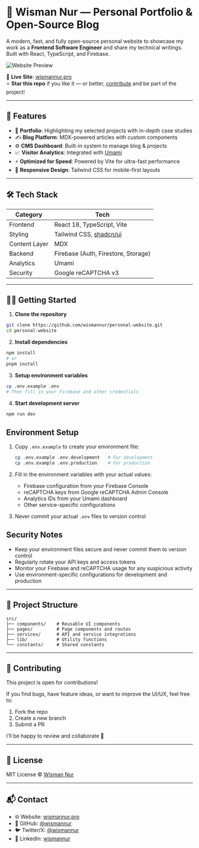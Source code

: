 # 👋 Wisman Nur — Personal Portfolio & Open-Source Blog

A modern, fast, and fully open-source personal website to showcase my work as a **Frontend Software Engineer** and share my technical writings. Built with React, TypeScript, and Firebase.

![Website Preview](https://cdn.sundflow.cloud/f/68898e42500bc87b9)

🔗 **Live Site**: [wismannur.pro](https://wismannur.pro)  
⭐️ **Star this repo** if you like it — or better, [contribute](#contributing) and be part of the project!

---

## 🚀 Features

- 🎯 **Portfolio**: Highlighting my selected projects with in-depth case studies
- ✍️ **Blog Platform**: MDX-powered articles with custom components
- ⚙️ **CMS Dashboard**: Built-in system to manage blog & projects
- 📈 **Visitor Analytics**: Integrated with [Umami](https://umami.is)
- ⚡ **Optimized for Speed**: Powered by Vite for ultra-fast performance
- 📱 **Responsive Design**: Tailwind CSS for mobile-first layouts

---

## 🛠 Tech Stack

| Category       | Tech                                                  |
|----------------|-------------------------------------------------------|
| Frontend       | React 18, TypeScript, Vite                            |
| Styling        | Tailwind CSS, [shadcn/ui](https://ui.shadcn.dev)      |
| Content Layer  | MDX                                                   |
| Backend        | Firebase (Auth, Firestore, Storage)                  |
| Analytics      | Umami                                                 |
| Security       | Google reCAPTCHA v3                                   |

---

## 🧑‍💻 Getting Started

1. **Clone the repository**
```bash
git clone https://github.com/wismannur/personal-website.git
cd personal-website
```

2. **Install dependencies**
```bash
npm install
# or
pnpm install
```

3. **Setup environment variables**
```bash
cp .env.example .env
# Then fill in your Firebase and other credentials
```

4. **Start development server**
```bash
npm run dev
```

## Environment Setup

1. Copy `.env.example` to create your environment file:
	```bash
	cp .env.example .env.development   # For development
	cp .env.example .env.production    # For production
	```

2. Fill in the environment variables with your actual values:
	- Firebase configuration from your Firebase Console
	- reCAPTCHA keys from Google reCAPTCHA Admin Console
	- Analytics IDs from your Umami dashboard
	- Other service-specific configurations

3. Never commit your actual `.env` files to version control

## Security Notes

- Keep your environment files secure and never commit them to version control
- Regularly rotate your API keys and access tokens
- Monitor your Firebase and reCAPTCHA usage for any suspicious activity
- Use environment-specific configurations for development and production

---

## 📂 Project Structure

```
src/
├── components/    # Reusable UI components
├── pages/         # Page components and routes
├── services/      # API and service integrations
├── lib/           # Utility functions
└── constants/     # Shared constants
```

---

## 🤝 Contributing

This project is open for contributions!

If you find bugs, have feature ideas, or want to improve the UI/UX, feel free to:
1. Fork the repo
2. Create a new branch
3. Submit a PR

I'll be happy to review and collaborate 💜

---

## 📝 License

MIT License © [Wisman Nur](https://github.com/wismannur)

---

## 📬 Contact

- 🌐 Website: [wismannur.pro](https://wismannur.pro)
- 🐙 GitHub: [@wismannur](https://github.com/wismannur)
- 🐦 Twitter/X: [@wismannur](https://x.com/wismannur)
- 💼 LinkedIn: [wismannur](https://linkedin.com/in/wismannur)



